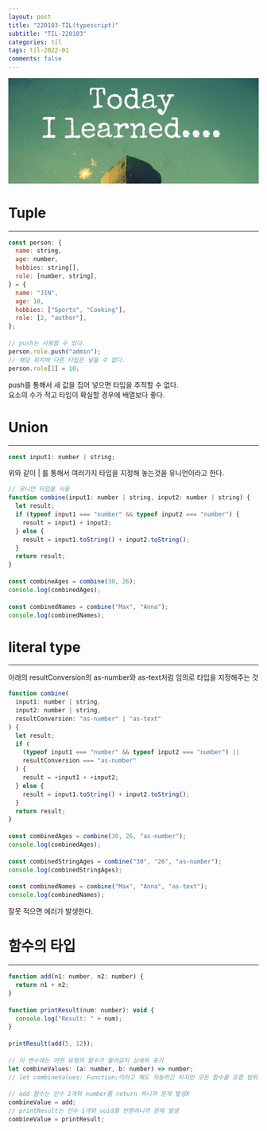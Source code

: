 ```yaml
---
layout: post
title: "220103-TIL(typescript)"
subtitle: "TIL-220103"
categories: til
tags: til-2022-01
comments: false
---
```


![1-1](/assets/img/TIL.jpeg)

# Tuple

---

```js
const person: {
  name: string,
  age: number,
  hobbies: string[],
  role: [number, string],
} = {
  name: "JIN",
  age: 10,
  hobbies: ["Sports", "Cooking"],
  role: [2, "author"],
};

// push는 사용할 수 있다.
person.role.push("admin");
// 해당 위치에 다른 타입은 넣을 수 없다.
person.role[1] = 10;
```

push를 통해서 새 값을 집어 넣으면 타입을 추적할 수 없다.  
요소의 수가 적고 타입이 확실할 경우에 배열보다 좋다.

# Union

---

```js
const input1: number | string;
```

위와 같이 | 를 통해서 여러가지 타입을 지정해 놓는것을 유니언이라고 한다.

```js
// 유니언 타입을 사용
function combine(input1: number | string, input2: number | string) {
  let result;
  if (typeof input1 === "number" && typeof input2 === "number") {
    result = input1 + input2;
  } else {
    result = input1.toString() + input2.toString();
  }
  return result;
}

const combineAges = combine(30, 26);
console.log(combinedAges);

const combinedNames = combine("Max", "Anna");
console.log(combinedNames);
```

# literal type

---

아래의 resultConversion의 as-number와 as-text처럼 임의로 타입을 지정해주는 것

```js
function combine(
  input1: number | string,
  input2: number | string,
  resultConversion: "as-number" | "as-text"
) {
  let result;
  if (
    (typeof input1 === "number" && typeof input2 === "number") ||
    resultConversion === "as-number"
  ) {
    result = +input1 + +input2;
  } else {
    result = input1.toString() + input2.toString();
  }
  return result;
}

const combinedAges = combine(30, 26, "as-number");
console.log(combinedAges);

const combinedStringAges = combine("30", "26", "as-number");
console.log(combinedStringAges);

const combinedNames = combine("Max", "Anna", "as-text");
console.log(combinedNames);
```

잘못 적으면 에러가 발생한다.

# 함수의 타입

---

```js
function add(n1: number, n2: number) {
  return n1 + n2;
}

function printResult(num: number): void {
  console.log("Result: " + num);
}

printResult(add(5, 12));

// 이 변수에는 어떤 유형의 함수가 들어갈지 상세히 표기
let combineValues: (a: number, b: number) => number;
// let combineValues: Function;이라고 해도 작동하긴 하지만 모든 함수를 포함 범위에 넣어버림

// add 함수는 인수 2개와 number를 return 하니까 문제 발생X
combineValue = add;
// printResult는 인수 1개와 void를 반환하니까 문제 발생
combineValue = printResult;
```
